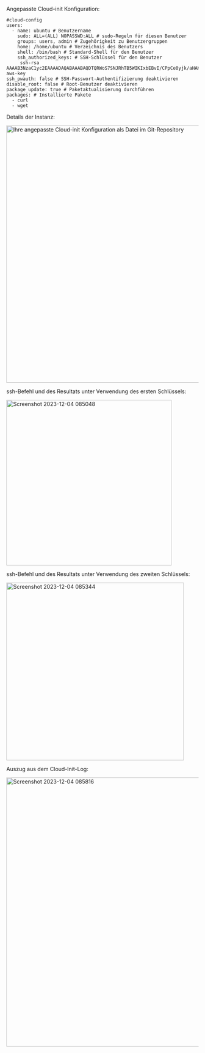 Angepasste Cloud-init Konfiguration:

``` 
#cloud-config 
users:
  - name: ubuntu # Benutzername
    sudo: ALL=(ALL) NOPASSWD:ALL # sudo-Regeln für diesen Benutzer
    groups: users, admin # Zugehörigkeit zu Benutzergruppen
    home: /home/ubuntu # Verzeichnis des Benutzers
    shell: /bin/bash # Standard-Shell für den Benutzer
    ssh_authorized_keys: # SSH-Schlüssel für den Benutzer
     ssh-rsa AAAAB3NzaC1yc2EAAAADAQABAAABAQDTQRWoS7SNJRhTB5WIKIxbEBvI/CPpCe0yjk/aHAK0xjN4UrZL1gxQMrnEH2fpOJEBbVa0ALHVEWQmL0s19+sh2I5Mw/PrQWM/zwFfhH0cNLT++pq4qM6rZDWJ5xd01hlyy9dzIj7OVhtpp2vMdgwsuTtcc2XwLp6ybaP2S67+12pdT2ZvcRLn5auaTxMgSYszPnpqx5lnzajEAObpewckNxcsKQbpiJptCT2roXTgstZf3p2o0f6Nil6smrJQ0s69Bj2kncHIpGzPAilOB6xSVgAQcYNCvn9wk2KT+gP6+UC4bMVTisLfjfQPikvU/jg4Zh2OxSiZ3z+VxNJj/7d1 aws-key
ssh_pwauth: false # SSH-Passwort-Authentifizierung deaktivieren
disable_root: false # Root-Benutzer deaktivieren
package_update: true # Paketaktualisierung durchführen
packages: # Installierte Pakete
  - curl
  - wget
```


Details der Instanz:

<img width="673" alt="Ihre angepasste Cloud-init Konfiguration als Datei im Git-Repository" src="https://github.com/LorenaVennemann/m346/assets/113357105/8e9c9ff6-1d56-48e3-bc88-81984b0b65ad">

ssh-Befehl und des Resultats unter Verwendung des ersten Schlüssels:

<img width="433" alt="Screenshot 2023-12-04 085048" src="https://github.com/LorenaVennemann/m346/assets/113357105/f318a773-b419-4c2a-9638-bb4ef4766ac1">

ssh-Befehl und des Resultats unter Verwendung des zweiten Schlüssels:

<img width="465" alt="Screenshot 2023-12-04 085344" src="https://github.com/LorenaVennemann/m346/assets/113357105/b46fa9bd-2d0f-484d-9bc4-502ae541c979">

Auszug aus dem Cloud-Init-Log:

<img width="704" alt="Screenshot 2023-12-04 085816" src="https://github.com/LorenaVennemann/m346/assets/113357105/ca21981e-ad7b-4b0e-b661-f3ff7b841d0c">

